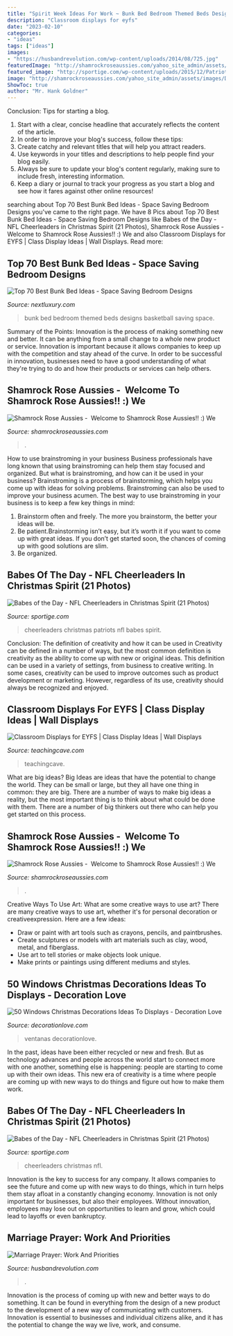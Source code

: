 ```yaml
---
title: "Spirit Week Ideas For Work ~ Bunk Bed Bedroom Themed Beds Designs Basketball Saving Space"
description: "Classroom displays for eyfs"
date: "2023-02-10"
categories:
- "ideas"
tags: ["ideas"]
images:
- "https://husbandrevolution.com/wp-content/uploads/2014/08/725.jpg"
featuredImage: "http://shamrockroseaussies.com/yahoo_site_admin/assets/images/DSC_0485.79203328_std.JPG"
featured_image: "http://sportige.com/wp-content/uploads/2015/12/Patriots-Cheerleaders-e1450892330468.jpg"
image: "http://shamrockroseaussies.com/yahoo_site_admin/assets/images/DSC_0057.262174106_std.JPG"
ShowToc: true
author: "Mr. Hank Goldner"
---
```



Conclusion: Tips for starting a blog.
1. Start with a clear, concise headline that accurately reflects the content of the article.
2. In order to improve your blog's success, follow these tips: 
3. Create catchy and relevant titles that will help you attract readers. 
4. Use keywords in your titles and descriptions to help people find your blog easily. 
5. Always be sure to update your blog's content regularly, making sure to include fresh, interesting information. 
6. Keep a diary or journal to track your progress as you start a blog and see how it fares against other online resources!

	

		
searching about Top 70 Best Bunk Bed Ideas - Space Saving Bedroom Designs you've came to the right page. We have 8 Pics about Top 70 Best Bunk Bed Ideas - Space Saving Bedroom Designs like Babes of the Day - NFL Cheerleaders in Christmas Spirit (21 Photos), Shamrock Rose Aussies - ﻿﻿﻿ Welcome to Shamrock Rose Aussies!! :) We and also Classroom Displays for EYFS | Class Display Ideas | Wall Displays. Read more:
		
    
## Top 70 Best Bunk Bed Ideas - Space Saving Bedroom Designs

<img loading=lazy src="http://nextluxury.com/wp-content/uploads/basketball-court-themed-bunk-bed-ideas.jpg" onerror="this.onerror=null;this.src='https://tse2.mm.bing.net/th?id=OIP.BZaPLGcSBqs4nDFtn9hPewAAAA&amp;pid=15.1';" alt="Top 70 Best Bunk Bed Ideas - Space Saving Bedroom Designs">

_Source: nextluxury.com_

>bunk bed bedroom themed beds designs basketball saving space. 

	

Summary of the Points:
Innovation is the process of making something new and better. It can be anything from a small change to a whole new product or service. Innovation is important because it allows companies to keep up with the competition and stay ahead of the curve. In order to be successful in innovation, businesses need to have a good understanding of what they're trying to do and how their products or services can help others.

    
## Shamrock Rose Aussies - ﻿﻿﻿ Welcome To Shamrock Rose Aussies!! :) We

<img loading=lazy src="http://shamrockroseaussies.com/yahoo_site_admin/assets/images/DSC_0057.262174106_std.JPG" onerror="this.onerror=null;this.src='https://tse2.mm.bing.net/th?id=OIP.V-cOJIil4Yf1_31_3gn6iwHaE-&amp;pid=15.1';" alt="Shamrock Rose Aussies - ﻿﻿﻿ Welcome to Shamrock Rose Aussies!! :) We">

_Source: shamrockroseaussies.com_

>. 

	

How to use brainstroming in your business
Business professionals have long known that using brainstroming can help them stay focused and organized. But what is brainstroming, and how can it be used in your business? Brainstroming is a process of brainstorming, which helps you come up with ideas for solving problems. Brainstroming can also be used to improve your business acumen. 
The best way to use brainstroming in your business is to keep a few key things in mind: 
1) Brainstorm often and freely. The more you brainstorm, the better your ideas will be. 
2) Be patient.Brainstorming isn’t easy, but it’s worth it if you want to come up with great ideas. If you don’t get started soon, the chances of coming up with good solutions are slim. 
3) Be organized.

    
## Babes Of The Day - NFL Cheerleaders In Christmas Spirit (21 Photos)

<img loading=lazy src="http://sportige.com/wp-content/uploads/2015/12/Patriots-Cheerleaders-e1450892330468.jpg" onerror="this.onerror=null;this.src='https://tse2.mm.bing.net/th?id=OIP.vYy9j5Y_KtVvkrP_35ogMQHaGP&amp;pid=15.1';" alt="Babes of the Day - NFL Cheerleaders in Christmas Spirit (21 Photos)">

_Source: sportige.com_

>cheerleaders christmas patriots nfl babes spirit. 

	

Conclusion: The definition of creativity and how it can be used in
Creativity can be defined in a number of ways, but the most common definition is creativity as the ability to come up with new or original ideas. This definition can be used in a variety of settings, from business to creative writing. In some cases, creativity can be used to improve outcomes such as product development or marketing. However, regardless of its use, creativity should always be recognized and enjoyed.

    
## Classroom Displays For EYFS | Class Display Ideas | Wall Displays

<img loading=lazy src="https://www.teachingcave.com/wp-content/uploads/2013/10/display-flower-hands.jpg" onerror="this.onerror=null;this.src='https://tse3.mm.bing.net/th?id=OIP.Q950TOtmcxuNeKsCAD9lsgHaNJ&amp;pid=15.1';" alt="Classroom Displays for EYFS | Class Display Ideas | Wall Displays">

_Source: teachingcave.com_

>teachingcave. 

	

What are big ideas?
Big Ideas are ideas that have the potential to change the world. They can be small or large, but they all have one thing in common: they are big. There are a number of ways to make big ideas a reality, but the most important thing is to think about what could be done with them. There are a number of big thinkers out there who can help you get started on this process.

    
## Shamrock Rose Aussies - ﻿﻿﻿ Welcome To Shamrock Rose Aussies!! :) We

<img loading=lazy src="http://shamrockroseaussies.com/yahoo_site_admin/assets/images/DSC_0485.79203328_std.JPG" onerror="this.onerror=null;this.src='https://tse4.mm.bing.net/th?id=OIP.5nJ8RhFVxCkF9UEuMWuPHAHaFy&amp;pid=15.1';" alt="Shamrock Rose Aussies - ﻿﻿﻿ Welcome to Shamrock Rose Aussies!! :) We">

_Source: shamrockroseaussies.com_

>. 

	

Creative Ways To Use Art: What are some creative ways to use art?
There are many creative ways to use art, whether it's for personal decoration or creativeexpression. Here are a few ideas: 
- Draw or paint with art tools such as crayons, pencils, and paintbrushes.
- Create sculptures or models with art materials such as clay, wood, metal, and fiberglass.
- Use art to tell stories or make objects look unique.
- Make prints or paintings using different mediums and styles.

    
## 50 Windows Christmas Decorations Ideas To Displays - Decoration Love

<img loading=lazy src="https://decorationlove.com/wp-content/uploads/2016/08/Christmas-Window-Boxes-Ideas.jpg" onerror="this.onerror=null;this.src='https://tse2.mm.bing.net/th?id=OIP.bMpRKml3rPWwXmZOjRRW2AHaLG&amp;pid=15.1';" alt="50 Windows Christmas Decorations Ideas To Displays - Decoration Love">

_Source: decorationlove.com_

>ventanas decorationlove. 

	

In the past, ideas have been either recycled or new and fresh. But as technology advances and people across the world start to connect more with one another, something else is happening: people are starting to come up with their own ideas. This new era of creativity is a time where people are coming up with new ways to do things and figure out how to make them work.

    
## Babes Of The Day - NFL Cheerleaders In Christmas Spirit (21 Photos)

<img loading=lazy src="http://sportige.com/wp-content/uploads/2015/12/49ers-Cheerleaders-e1450892354940.jpg" onerror="this.onerror=null;this.src='https://tse2.mm.bing.net/th?id=OIP.1vszxHvQ9c75ZOsv3NaYkgHaJR&amp;pid=15.1';" alt="Babes of the Day - NFL Cheerleaders in Christmas Spirit (21 Photos)">

_Source: sportige.com_

>cheerleaders christmas nfl. 

	

Innovation is the key to success for any company. It allows companies to see the future and come up with new ways to do things, which in turn helps them stay afloat in a constantly changing economy. Innovation is not only important for businesses, but also their employees. Without innovation, employees may lose out on opportunities to learn and grow, which could lead to layoffs or even bankruptcy.

    
## Marriage Prayer: Work And Priorities

<img loading=lazy src="https://husbandrevolution.com/wp-content/uploads/2014/08/725.jpg" onerror="this.onerror=null;this.src='https://tse1.mm.bing.net/th?id=OIP.uhKr5EK_nVVxt8zjzo8S3gHaNK&amp;pid=15.1';" alt="Marriage Prayer: Work And Priorities">

_Source: husbandrevolution.com_

>. 

	

Innovation is the process of coming up with new and better ways to do something. It can be found in everything from the design of a new product to the development of a new way of communicating with customers. Innovation is essential to businesses and individual citizens alike, and it has the potential to change the way we live, work, and consume.

